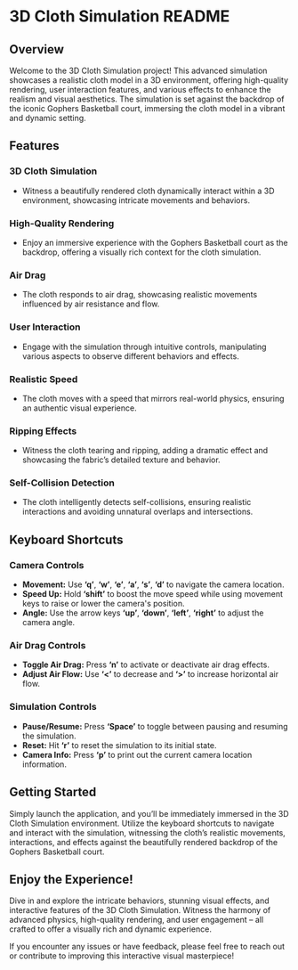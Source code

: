 # 3D Cloth Simulation README

## Overview

Welcome to the 3D Cloth Simulation project! This advanced simulation showcases a realistic cloth model in a 3D environment, offering high-quality rendering, user interaction features, and various effects to enhance the realism and visual aesthetics. The simulation is set against the backdrop of the iconic Gophers Basketball court, immersing the cloth model in a vibrant and dynamic setting.

## Features

### 3D Cloth Simulation
- Witness a beautifully rendered cloth dynamically interact within a 3D environment, showcasing intricate movements and behaviors.

### High-Quality Rendering
- Enjoy an immersive experience with the Gophers Basketball court as the backdrop, offering a visually rich context for the cloth simulation.

### Air Drag
- The cloth responds to air drag, showcasing realistic movements influenced by air resistance and flow.

### User Interaction
- Engage with the simulation through intuitive controls, manipulating various aspects to observe different behaviors and effects.

### Realistic Speed
- The cloth moves with a speed that mirrors real-world physics, ensuring an authentic visual experience.

### Ripping Effects
- Witness the cloth tearing and ripping, adding a dramatic effect and showcasing the fabric’s detailed texture and behavior.

### Self-Collision Detection
- The cloth intelligently detects self-collisions, ensuring realistic interactions and avoiding unnatural overlaps and intersections.

## Keyboard Shortcuts

### Camera Controls
- **Movement:** Use **‘q’**, **‘w’**, **‘e’**, **‘a’**, **‘s’**, **‘d’** to navigate the camera location.
- **Speed Up:** Hold **‘shift’** to boost the move speed while using movement keys to raise or lower the camera's position.
- **Angle:** Use the arrow keys **‘up’**, **‘down’**, **‘left’**, **‘right’** to adjust the camera angle.

### Air Drag Controls
- **Toggle Air Drag:** Press **‘n’** to activate or deactivate air drag effects.
- **Adjust Air Flow:** Use **‘<’** to decrease and **‘>’** to increase horizontal air flow.

### Simulation Controls
- **Pause/Resume:** Press **‘Space’** to toggle between pausing and resuming the simulation.
- **Reset:** Hit **‘r’** to reset the simulation to its initial state.
- **Camera Info:** Press **‘p’** to print out the current camera location information.

## Getting Started

Simply launch the application, and you’ll be immediately immersed in the 3D Cloth Simulation environment. Utilize the keyboard shortcuts to navigate and interact with the simulation, witnessing the cloth’s realistic movements, interactions, and effects against the beautifully rendered backdrop of the Gophers Basketball court.

## Enjoy the Experience!
Dive in and explore the intricate behaviors, stunning visual effects, and interactive features of the 3D Cloth Simulation. Witness the harmony of advanced physics, high-quality rendering, and user engagement – all crafted to offer a visually rich and dynamic experience. 

If you encounter any issues or have feedback, please feel free to reach out or contribute to improving this interactive visual masterpiece!